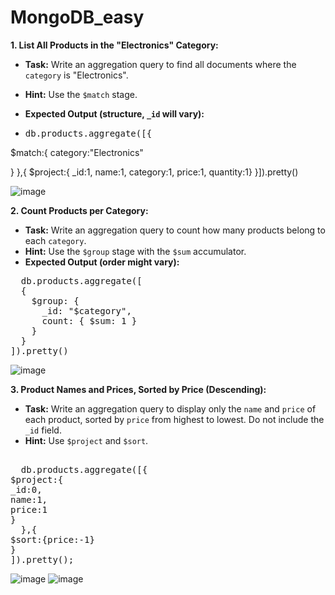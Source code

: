 # MongoDB_easy
**1. List All Products in the "Electronics" Category:**

- **Task:** Write an aggregation query to find all documents where the `category` is "Electronics".
- **Hint:** Use the `$match` stage.
- **Expected Output (structure, `_id` will vary):**

- <Pre>db.products.aggregate([{
$match:{
category:"Electronics"

}
},{
$project:{
_id:1,
name:1,
category:1,
price:1,
quantity:1}
}]).pretty()</Pre>

![image](https://github.com/user-attachments/assets/82f7c119-3afe-48c3-8a15-8d72b62233ba)

**2. Count Products per Category:**

- **Task:** Write an aggregation query to count how many products belong to each `category`.
- **Hint:** Use the `$group` stage with the `$sum` accumulator.
- **Expected Output (order might vary):**
<pre>
  db.products.aggregate([
  {
    $group: {
      _id: "$category",
      count: { $sum: 1 }
    }
  }
]).pretty()
</pre>

![image](https://github.com/user-attachments/assets/b9cea459-5371-49c2-9878-fa69f4fc0db3)

**3. Product Names and Prices, Sorted by Price (Descending):**

- **Task:** Write an aggregation query to display only the `name` and `price` of each product, sorted by `price` from highest to lowest. Do not include the `_id` field.
- **Hint:** Use `$project` and `$sort`.

<pre> 
  db.products.aggregate([{
$project:{
_id:0,
name:1,
price:1
}
  },{
$sort:{price:-1}
}
]).pretty();
</pre>

![image](https://github.com/user-attachments/assets/6c69597a-5117-47bd-a1dd-e1689abd8140)
![image](https://github.com/user-attachments/assets/eec52e32-4122-485b-a66f-56c83e10fc28)

